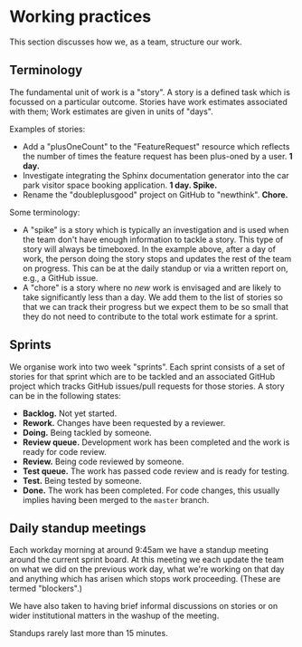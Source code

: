 # Working practices

This section discusses how we, as a team, structure our work.

## Terminology

The fundamental unit of work is a "story". A story is a defined task which is
focussed on a particular outcome. Stories have work estimates associated with
them; Work estimates are given in units of "days".

Examples of stories:

* Add a "plusOneCount" to the "FeatureRequest" resource which reflects the
    number of times the feature request has been plus-oned by a user. **1 day.**
* Investigate integrating the Sphinx documentation generator into the car park
    visitor space booking application. **1 day. Spike.**
* Rename the "doubleplusgood" project on GitHub to "newthink". **Chore.**

Some terminology:

* A "spike" is a story which is typically an investigation and is used when the 
    team don't have enough information to tackle a story. This type of story 
    will always be timeboxed. In the example above, after a day of work, 
    the person doing the story stops and updates the rest of the team on 
    progress. This can be at the daily standup or via a written report on, e.g.,
    a GitHub issue.
* A "chore" is a story where no *new* work is envisaged and are likely to take
    significantly less than a day. We add them to the list of stories so that we
    can track their progress but we expect them to be so small that they do not
    need to contribute to the total work estimate for a sprint.

## Sprints

We organise work into two week "sprints". Each sprint consists of a set of
stories for that sprint which are to be tackled and an associated GitHub project
which tracks GitHub issues/pull requests for those stories. A story can be in
the following states:

* **Backlog.** Not yet started.
* **Rework.** Changes have been requested by a reviewer.
* **Doing.** Being tackled by someone.
* **Review queue.** Development work has been completed and the work is ready
    for code review.
* **Review.** Being code reviewed by someone.
* **Test queue.** The work has passed code review and is ready for testing.
* **Test.** Being tested by someone.
* **Done.** The work has been completed. For code changes, this usually implies
    having been merged to the ``master`` branch.

## Daily standup meetings

Each workday morning at around 9:45am we have a standup meeting around the
current sprint board. At this meeting we each update the team on what we did on
the previous work day, what we're working on that day and anything which has
arisen which stops work proceeding. (These are termed "blockers".)

We have also taken to having brief informal discussions on stories or on wider
institutional matters in the washup of the meeting.

Standups rarely last more than 15 minutes.
